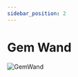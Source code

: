 ```yaml
---
sidebar_position: 2
---
```


# Gem Wand

![GemWand](https://vwiki.valorserver.com/api/item/picture/gem%20wand)
